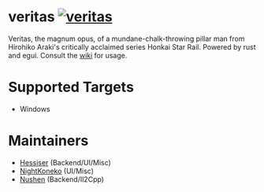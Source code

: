# veritas [![veritas](https://img.shields.io/badge/veritas-Discord-%235865F2.svg)](https://discord.gg/Y9kSnPk95H)
Veritas, the magnum opus, of a mundane-chalk-throwing pillar man from Hirohiko Araki's critically acclaimed series Honkai Star Rail. Powered by rust and egui. Consult the [wiki](https://github.com/hessiser/veritas/wiki) for usage.

# Supported Targets
- Windows

# Maintainers
- [Hessiser](https://github.com/hessiser/) (Backend/UI/Misc)
- [NightKoneko](https://github.com/NightKoneko/) (UI/Misc)
- [Nushen](https://github.com/NuShen1337/) (Backend/Il2Cpp)
